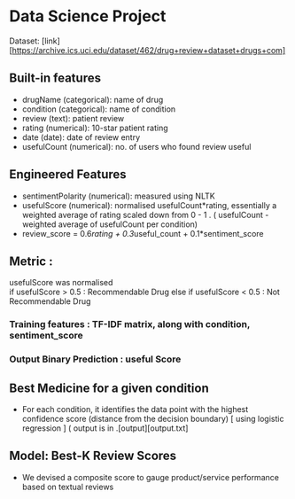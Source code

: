 # Data Science Project

Dataset: [link][https://archive.ics.uci.edu/dataset/462/drug+review+dataset+drugs+com]

## Built-in features
- drugName (categorical): name of drug
- condition (categorical): name of condition
- review (text): patient review
- rating (numerical): 10-star patient rating
- date (date): date of review entry
- usefulCount (numerical): no. of users who found review useful

## Engineered Features
- sentimentPolarity (numerical): measured using NLTK
- usefulScore (numerical): normalised usefulCount*rating, essentially a weighted average of rating scaled down from 0 - 1 . ( usefulCount - weighted average of usefulCount per condition)
- review_score = 0.6*rating + 0.3*useful_count + 0.1*sentiment_score
## Metric : 
usefulScore was normalised  
if usefulScore  > 0.5 :  Recommendable Drug 
else if usefulScore  < 0.5 :  Not Recommendable Drug

### Training features : TF-IDF matrix, along with condition, sentiment_score 
### Output Binary Prediction : useful Score 


## Best Medicine for a given condition
- For each condition, it identifies the data point with the highest confidence score (distance from the decision boundary) [ using logistic regression ] ( output is in .[output][output.txt]

## Model: Best-K Review Scores

- We devised a composite score to gauge product/service performance based on textual reviews

